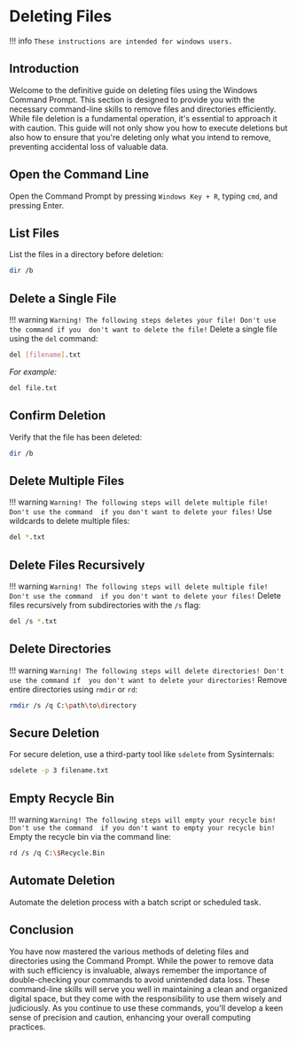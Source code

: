 # Deleting Files

!!! info
    ```
    These instructions are intended for windows users.
    ```
## Introduction
Welcome to the definitive guide on deleting files using the Windows Command Prompt. 
This section is designed to provide you with the necessary command-line skills to 
remove files and directories efficiently. While file deletion is a fundamental 
operation, it's essential to approach it with caution. This guide will not only 
show you how to execute deletions but also how to ensure that you're deleting only 
what you intend to remove, preventing accidental loss of valuable data.

## <b>Open the Command Line</b>
Open the Command Prompt by pressing `Windows Key + R`, typing `cmd`, and pressing 
Enter.

## <b>List Files</b>
List the files in a directory before deletion:

```bash
dir /b
```

## <b>Delete a Single File</b>
!!! warning
    ```
    Warning! The following steps deletes your file! Don't use the command if you 
    don't want to delete the file!
    ```
Delete a single file using the `del` command:

```bash
del [filename].txt
```

<i>For example:</i>
```bash
del file.txt
```

## <b>Confirm Deletion</b>
Verify that the file has been deleted:

```bash
dir /b
```

## <b>Delete Multiple Files</b>
!!! warning
    ```
    Warning! The following steps will delete multiple file! Don't use the command 
    if you don't want to delete your files!
    ```
Use wildcards to delete multiple files:

```bash
del *.txt
```

## <b>Delete Files Recursively</b>
!!! warning
    ```
    Warning! The following steps will delete multiple file! Don't use the command 
    if you don't want to delete your files!
    ```
Delete files recursively from subdirectories with the `/s` flag:

```bash
del /s *.txt
```

## <b>Delete Directories</b>
!!! warning
    ```
    Warning! The following steps will delete directories! Don't use the command if 
    you don't want to delete your directories!
    ```
Remove entire directories using `rmdir` or `rd`:

```bash
rmdir /s /q C:\path\to\directory
```

## <b>Secure Deletion</b>
For secure deletion, use a third-party tool like `sdelete` from Sysinternals:

```bash
sdelete -p 3 filename.txt
```

## <b>Empty Recycle Bin</b>
!!! warning
    ```
    Warning! The following steps will empty your recycle bin! Don't use the command 
    if you don't want to empty your recycle bin!
    ```
Empty the recycle bin via the command line:

```bash
rd /s /q C:\$Recycle.Bin
```

## <b>Automate Deletion</b>
Automate the deletion process with a batch script or scheduled task.

## Conclusion
You have now mastered the various methods of deleting files and directories using 
the Command Prompt. While the power to remove data with such efficiency is 
invaluable, always remember the importance of double-checking your commands to 
avoid unintended data loss. These command-line skills will serve you well in 
maintaining a clean and organized digital space, but they come with the 
responsibility to use them wisely and judiciously. As you continue to use these 
commands, you'll develop a keen sense of precision and caution, enhancing your 
overall computing practices.
